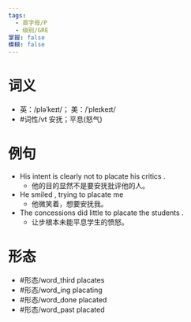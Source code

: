 ```yaml
---
tags:
  - 首字母/P
  - 级别/GRE
掌握: false
模糊: false
---
```

# 词义
- 英：/pləˈkeɪt/； 美：/ˈpleɪkeɪt/
- #词性/vt  安抚；平息(怒气)
# 例句
- His intent is clearly not to placate his critics .
	- 他的目的显然不是要安抚批评他的人。
- He smiled , trying to placate me
	- 他微笑着，想要安抚我。
- The concessions did little to placate the students .
	- 让步根本未能平息学生的愤怒。
# 形态
- #形态/word_third placates
- #形态/word_ing placating
- #形态/word_done placated
- #形态/word_past placated
